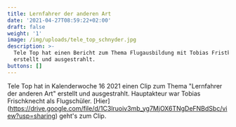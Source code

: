 ```yaml
---
title: Lernfahrer der anderen Art
date: '2021-04-27T08:59:22+02:00'
draft: false
weight: '1'
image: /img/uploads/tele_top_schnyder.jpg
description: >-
  Tele Top hat einen Bericht zum Thema Flugausbildung mit Tobias Fristknecht
  erstellt und ausgestrahlt.
buttons: []
---
```

Tele Top hat in Kalenderwoche 16 2021 einen Clip zum Thema "Lernfahrer der anderen Art" erstellt und ausgestrahlt. Hauptakteur war Tobias Frischknecht als Flugschüler.
[Hier] (https://drive.google.com/file/d/1C3lruoiv3mb_yg7MjOX6TNgDeFNBdSbc/view?usp=sharing) geht's zum Clip.
